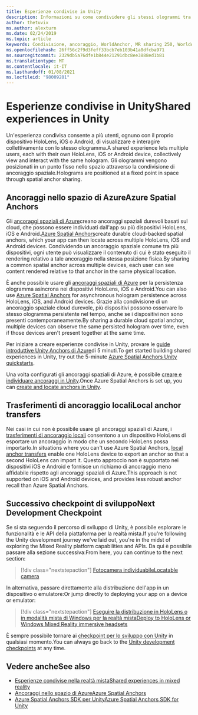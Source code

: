 ```yaml
---
title: Esperienze condivise in Unity
description: Informazioni su come condividere gli stessi ologrammi tra più utenti in un'applicazione Unity con gli ancoraggi spaziali di Azure.
author: thetuvix
ms.author: alexturn
ms.date: 02/24/2019
ms.topic: article
keywords: Condivisione, ancoraggio, WorldAnchor, MR sharing 250, WorldAnchorTransferBatch, SpatialPerception, Azure, ancoraggi spaziali di Azure, ASA, auricolare realtà mista, auricolare di realtà mista di Windows, auricolare della realtà virtuale
ms.openlocfilehash: 26ff56c2f9d3feff33bcb7eb103b41a8dfcba971
ms.sourcegitcommit: 2329db5a76dfe1b844e21291dbc8ee3888ed1b81
ms.translationtype: MT
ms.contentlocale: it-IT
ms.lasthandoff: 01/08/2021
ms.locfileid: "98009281"
---
```

# <a name="shared-experiences-in-unity"></a><span data-ttu-id="3d49d-104">Esperienze condivise in Unity</span><span class="sxs-lookup"><span data-stu-id="3d49d-104">Shared experiences in Unity</span></span>

<span data-ttu-id="3d49d-105">Un'esperienza condivisa consente a più utenti, ognuno con il proprio dispositivo HoloLens, iOS o Android, di visualizzare e interagire collettivamente con lo stesso ologramma.</span><span class="sxs-lookup"><span data-stu-id="3d49d-105">A shared experience lets multiple users, each with their own HoloLens, iOS or Android device, collectively view and interact with the same hologram.</span></span> <span data-ttu-id="3d49d-106">Gli ologrammi vengono posizionati in un punto fisso nello spazio attraverso la condivisione di ancoraggio spaziale.</span><span class="sxs-lookup"><span data-stu-id="3d49d-106">Holograms are positioned at a fixed point in space through spatial anchor sharing.</span></span>

## <a name="azure-spatial-anchors"></a><span data-ttu-id="3d49d-107">Ancoraggi nello spazio di Azure</span><span class="sxs-lookup"><span data-stu-id="3d49d-107">Azure Spatial Anchors</span></span>

<span data-ttu-id="3d49d-108">Gli <a href="https://docs.microsoft.com/azure/spatial-anchors/overview" target="_blank">ancoraggi spaziali di Azure</a>creano ancoraggi spaziali durevoli basati sul cloud, che possono essere individuati dall'app su più dispositivi HoloLens, iOS e Android.</span><span class="sxs-lookup"><span data-stu-id="3d49d-108"><a href="https://docs.microsoft.com/azure/spatial-anchors/overview" target="_blank">Azure Spatial Anchors</a>create durable cloud-backed spatial anchors, which your app can then locate across multiple HoloLens, iOS and Android devices.</span></span>  <span data-ttu-id="3d49d-109">Condividendo un ancoraggio spaziale comune tra più dispositivi, ogni utente può visualizzare il contenuto di cui è stato eseguito il rendering relativo a tale ancoraggio nella stessa posizione fisica.</span><span class="sxs-lookup"><span data-stu-id="3d49d-109">By sharing a common spatial anchor across multiple devices, each user can see content rendered relative to that anchor in the same physical location.</span></span> 

<span data-ttu-id="3d49d-110">È anche possibile usare gli <a href="https://docs.microsoft.com/azure/spatial-anchors/overview" target="_blank">ancoraggi spaziali di Azure</a> per la persistenza ologramma asincrona nei dispositivi HoloLens, iOS e Android.</span><span class="sxs-lookup"><span data-stu-id="3d49d-110">You can also use <a href="https://docs.microsoft.com/azure/spatial-anchors/overview" target="_blank">Azure Spatial Anchors</a> for asynchronous hologram persistence across HoloLens, iOS, and Android devices.</span></span>  <span data-ttu-id="3d49d-111">Grazie alla condivisione di un ancoraggio spaziale cloud durevole, più dispositivi possono osservare lo stesso ologramma persistente nel tempo, anche se i dispositivi non sono presenti contemporaneamente.</span><span class="sxs-lookup"><span data-stu-id="3d49d-111">By sharing a durable cloud spatial anchor, multiple devices can observe the same persisted hologram over time, even if those devices aren't present together at the same time.</span></span>

<span data-ttu-id="3d49d-112">Per iniziare a creare esperienze condivise in Unity, provare le <a href="https://docs.microsoft.com/azure/spatial-anchors/unity-overview" target="_blank">guide introduttive Unity Anchors di Azure</a>di 5 minuti.</span><span class="sxs-lookup"><span data-stu-id="3d49d-112">To get started building shared experiences in Unity, try out the 5-minute <a href="https://docs.microsoft.com/azure/spatial-anchors/unity-overview" target="_blank">Azure Spatial Anchors Unity quickstarts</a>.</span></span>

<span data-ttu-id="3d49d-113">Una volta configurati gli ancoraggi spaziali di Azure, è possibile <a href="https://docs.microsoft.com/azure/spatial-anchors/concepts/create-locate-anchors-unity" target="_blank">creare e individuare ancoraggi in Unity</a>.</span><span class="sxs-lookup"><span data-stu-id="3d49d-113">Once Azure Spatial Anchors is set up, you can <a href="https://docs.microsoft.com/azure/spatial-anchors/concepts/create-locate-anchors-unity" target="_blank">create and locate anchors in Unity</a>.</span></span>

## <a name="local-anchor-transfers"></a><span data-ttu-id="3d49d-114">Trasferimenti di ancoraggio locali</span><span class="sxs-lookup"><span data-stu-id="3d49d-114">Local anchor transfers</span></span>

<span data-ttu-id="3d49d-115">Nei casi in cui non è possibile usare gli ancoraggi spaziali di Azure, i [trasferimenti di ancoraggio locali](../../out-of-scope/local-anchor-transfers-in-unity.md) consentono a un dispositivo HoloLens di esportare un ancoraggio in modo che un secondo HoloLens possa importarlo.</span><span class="sxs-lookup"><span data-stu-id="3d49d-115">In situations where you can't use Azure Spatial Anchors, [local anchor transfers](../../out-of-scope/local-anchor-transfers-in-unity.md) enable one HoloLens device to export an anchor so that a second HoloLens can import it.</span></span>  <span data-ttu-id="3d49d-116">Questo approccio non è supportato nei dispositivi iOS e Android e fornisce un richiamo di ancoraggio meno affidabile rispetto agli ancoraggi spaziali di Azure.</span><span class="sxs-lookup"><span data-stu-id="3d49d-116">This approach is not supported on iOS and Android devices, and provides less robust anchor recall than Azure Spatial Anchors.</span></span>

## <a name="next-development-checkpoint"></a><span data-ttu-id="3d49d-117">Successivo checkpoint di sviluppo</span><span class="sxs-lookup"><span data-stu-id="3d49d-117">Next Development Checkpoint</span></span>

<span data-ttu-id="3d49d-118">Se si sta seguendo il percorso di sviluppo di Unity, è possibile esplorare le funzionalità e le API della piattaforma per la realtà mista.</span><span class="sxs-lookup"><span data-stu-id="3d49d-118">If you're following the Unity development journey we've laid out, you're in the midst of exploring the Mixed Reality platform capabilities and APIs.</span></span> <span data-ttu-id="3d49d-119">Da qui è possibile passare alla sezione successiva:</span><span class="sxs-lookup"><span data-stu-id="3d49d-119">From here, you can continue to the next section:</span></span>

> [!div class="nextstepaction"]
> [<span data-ttu-id="3d49d-120">Fotocamera individuabile</span><span class="sxs-lookup"><span data-stu-id="3d49d-120">Locatable camera</span></span>](locatable-camera-in-unity.md)

<span data-ttu-id="3d49d-121">In alternativa, passare direttamente alla distribuzione dell'app in un dispositivo o emulatore:</span><span class="sxs-lookup"><span data-stu-id="3d49d-121">Or jump directly to deploying your app on a device or emulator:</span></span>

> [!div class="nextstepaction"]
> [<span data-ttu-id="3d49d-122">Eseguire la distribuzione in HoloLens o in modalità mista di Windows per la realtà mista</span><span class="sxs-lookup"><span data-stu-id="3d49d-122">Deploy to HoloLens or Windows Mixed Reality immersive headsets</span></span>](../platform-capabilities-and-apis/using-visual-studio.md)

<span data-ttu-id="3d49d-123">È sempre possibile tornare ai [checkpoint per lo sviluppo con Unity](unity-development-overview.md#3-platform-capabilities-and-apis) in qualsiasi momento.</span><span class="sxs-lookup"><span data-stu-id="3d49d-123">You can always go back to the [Unity development checkpoints](unity-development-overview.md#3-platform-capabilities-and-apis) at any time.</span></span>

## <a name="see-also"></a><span data-ttu-id="3d49d-124">Vedere anche</span><span class="sxs-lookup"><span data-stu-id="3d49d-124">See also</span></span>
* [<span data-ttu-id="3d49d-125">Esperienze condivise nella realtà mista</span><span class="sxs-lookup"><span data-stu-id="3d49d-125">Shared experiences in mixed reality</span></span>](../platform-capabilities-and-apis/shared-experiences-in-mixed-reality.md)
* <span data-ttu-id="3d49d-126"><a href="https://docs.microsoft.com/azure/spatial-anchors" target="_blank">Ancoraggi nello spazio di Azure</a></span><span class="sxs-lookup"><span data-stu-id="3d49d-126"><a href="https://docs.microsoft.com/azure/spatial-anchors" target="_blank">Azure Spatial Anchors</a></span></span>
* <span data-ttu-id="3d49d-127"><a href="https://docs.microsoft.com/dotnet/api/Microsoft.Azure.SpatialAnchors" target="_blank">Azure Spatial Anchors SDK per Unity</a></span><span class="sxs-lookup"><span data-stu-id="3d49d-127"><a href="https://docs.microsoft.com/dotnet/api/Microsoft.Azure.SpatialAnchors" target="_blank">Azure Spatial Anchors SDK for Unity</a></span></span>
